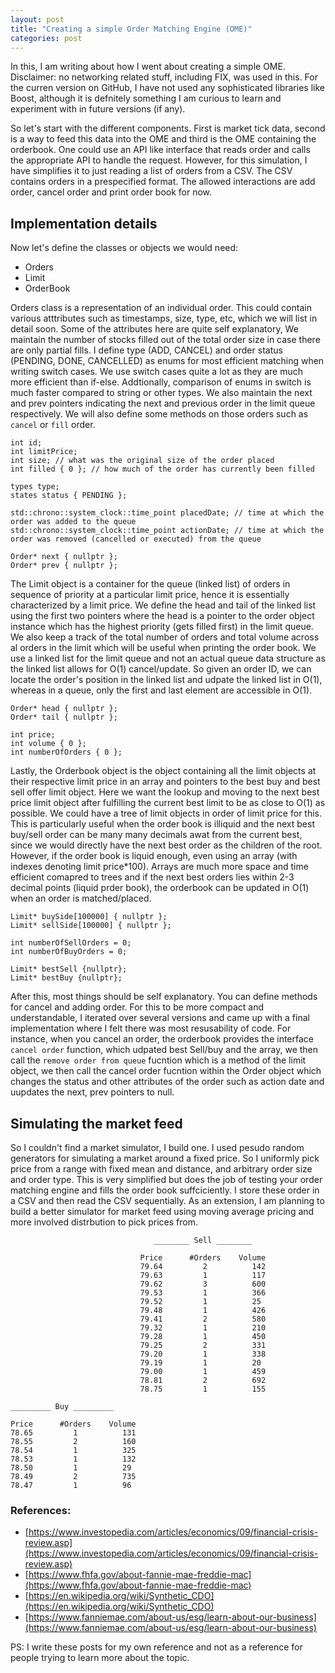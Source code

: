 ```yaml
---
layout: post
title: "Creating a simple Order Matching Engine (OME)"
categories: post
---
```


In this, I am writing about how I went about creating a simple OME. Disclaimer: no networking related stuff, including FIX, was used in this.  For the curren version on GitHub, I have not used any sophisticated libraries like Boost, although it is defnitely something I am curious to learn and experiment with in future versions (if any).

So let's start with the different components. First is market tick data, second is a way to feed this data into the OME and third is the OME containing the orderbook. One could use an API like interface that reads order and calls the appropriate API to handle the request. However, for this simulation, I have simplifies it to just reading a list of orders from a CSV. The CSV contains orders in a prespecified format. The allowed interactions are add order, cancel order and print order book for now.


## Implementation details

Now let's define the classes or objects we would need:<br>
* Orders
* Limit
* OrderBook

Orders class is a representation of an individual order. This could contain various atttributes such as timestamps, size, type, etc, which we will list in detail soon. Some of the attributes here are quite self explanatory, We maintain the number of stocks filled out of the total order size in case there are only partial fills. I define type (ADD, CANCEL) and order status (PENDING, DONE, CANCELLED) as enums for most efficient matching when writing switch cases. We use switch cases quite a lot as they are much more efficient than if-else. Addtionally, comparison of enums in switch is much faster compared to string or other types. We also maintain the next and prev pointers indicating the next and previous order in the limit queue respectively. We will also define some methods on those orders such as `cancel` or `fill` order.

    int id;
    int limitPrice;
    int size; // what was the original size of the order placed
    int filled { 0 }; // how much of the order has currently been filled

    types type;
    states status { PENDING };

    std::chrono::system_clock::time_point placedDate; // time at which the order was added to the queue
    std::chrono::system_clock::time_point actionDate; // time at which the order was removed (cancelled or executed) from the queue

    Order* next { nullptr };
    Order* prev { nullptr };

The Limit object is a container for the queue (linked list) of orders in sequence of priority at a particular limit price, hence it is essentially characterized by a limit price. We define the head and tail of the linked list using the first two pointers where the head is a pointer to the order object instance which has the highest priority (gets filled first) in the limit queue. We also keep a track of the total number of orders and total volume across al orders in the limit which will be useful when printing the order book. We use a linked list for the limit queue and not an actual queue data structure as the linked list allows for O(1) cancel/update. So given an order ID, we can locate the order's position in the linked list and udpate the linked list in O(1), whereas in a queue, only the first and last element are accessible in O(1). 

    Order* head { nullptr };
    Order* tail { nullptr };

    int price;
    int volume { 0 };
    int numberOfOrders { 0 };

Lastly, the Orderbook object is the object containing all the limit objects at their respective limit price in an array and pointers to the best buy and best sell offer limit object. Here we want the lookup and moving to the next best price limit object after fulfilling the current best limit to be as close to O(1) as possible. We could have a tree of limit objects in order of limit price for this. This is particularly useful when the order book is illiquid and the next best buy/sell order can be many many decimals awat from the current best, since we would directly have the next best order as the children of the root. However, if the order book is liquid enough, even using an array (with indexes denoting limit price*100). Arrays are much more space and time efficient comapred to trees and if the next best orders lies within 2-3 decimal points (liquid prder book), the orderbook can be updated in O(1) when an order is matched/placed.

    Limit* buySide[100000] { nullptr }; 
    Limit* sellSide[100000] { nullptr };

    int numberOfSellOrders = 0;
    int numberOfBuyOrders = 0;

    Limit* bestSell {nullptr};
    Limit* bestBuy {nullptr};


After this, most things should be self explanatory. You can define methods for cancel and adding order. For this to be more compact and understandable, I iterated over several versions and came up with a final implementation where I felt there was most resusability of code. For instance, when you cancel an order, the orderbook provides the interface `cancel order` function, which udpated best Sell/buy and the array, we then call the `remove order from queue` fucntion which is a method of the limit object, we then call the cancel order fucntion within the Order object which changes the status and other attributes of the order such as action date and uupdates the next, prev pointers to null.


## Simulating the market feed

So I couldn't find a market simulator, I build one. I used pesudo random generators for simulating a market around a fixed price. So I uniformly pick price from a range with fixed mean and distance, and arbitrary order size and order type. This is very simplified but does the job of testing your order matching engine and fills the order book suffciciently. I store these order in a CSV and then read the CSV sequentially. As an extension, I am planning  to build a better simulator for market feed using moving average pricing and more involved distrbution to pick prices from.

                                    ________ Sell ________ 

                                 Price      #Orders    Volume         
                                 79.64         2          142        
                                 79.63         1          117        
                                 79.62         3          600        
                                 79.53         1          366        
                                 79.52         1          25         
                                 79.48         1          426        
                                 79.41         2          580        
                                 79.32         1          210        
                                 79.28         1          450        
                                 79.25         2          331        
                                 79.20         1          338        
                                 79.19         1          20         
                                 79.00         1          459        
                                 78.81         2          692        
                                 78.75         1          155        

    _________ Buy _________ 

    Price      #Orders    Volume     
    78.65         1          131        
    78.55         2          160        
    78.54         1          325        
    78.53         1          132        
    78.50         1          29         
    78.49         2          735        
    78.47         1          96         

### References:
* [https://www.investopedia.com/articles/economics/09/financial-crisis-review.asp](https://www.investopedia.com/articles/economics/09/financial-crisis-review.asp)
* [https://www.fhfa.gov/about-fannie-mae-freddie-mac](https://www.fhfa.gov/about-fannie-mae-freddie-mac)
* [https://en.wikipedia.org/wiki/Synthetic_CDO](https://en.wikipedia.org/wiki/Synthetic_CDO)
* [https://www.fanniemae.com/about-us/esg/learn-about-our-business](https://www.fanniemae.com/about-us/esg/learn-about-our-business)

PS: I write these posts for my own reference and not as a reference for people trying to learn more about the topic. 